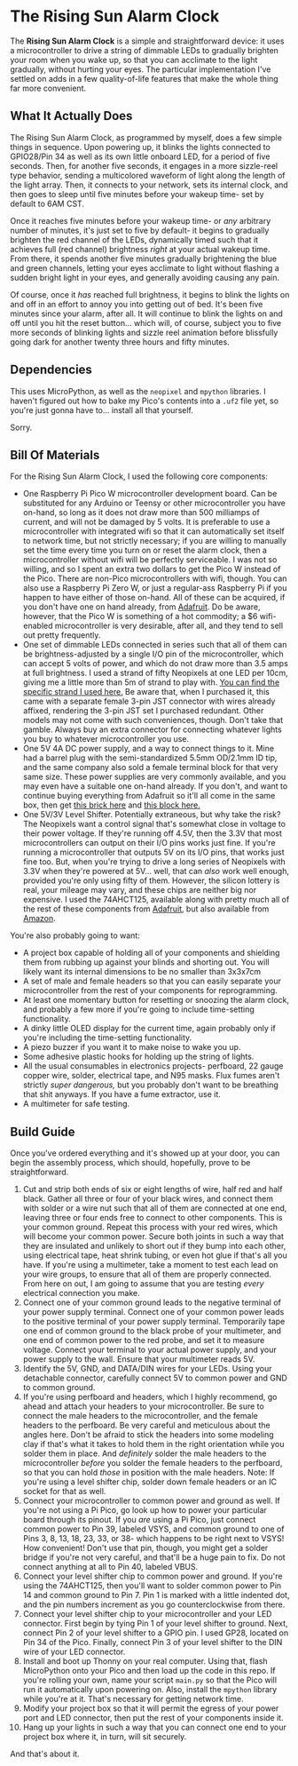 # The Rising Sun Alarm Clock

The **Rising Sun Alarm Clock** is a simple and straightforward device: it uses a microcontroller to drive a string of dimmable LEDs to gradually brighten your room when you wake up, so that you can acclimate to the light gradually, without hurting your eyes. The particular implementation I've settled on adds in a few quality-of-life features that make the whole thing far more convenient.

## What It Actually Does

The Rising Sun Alarm Clock, as programmed by myself, does a few simple things in sequence. Upon powering up, it blinks the lights connected to GPIO28/Pin 34 as well as its own little onboard LED, for a period of five seconds. Then, for another five seconds, it engages in a more sizzle-reel type behavior, sending a multicolored waveform of light along the length of the light array. Then, it connects to your network, sets its internal clock, and then goes to sleep until five minutes before your wakeup time- set by default to 6AM CST.

Once it reaches five minutes before your wakeup time- or *any* arbitrary number of minutes, it's just set to five by default- it begins to gradually brighten the red channel of the LEDs, dynamically timed such that it achieves full (red channel) brightness *right* at your actual wakeup time. From there, it spends another five minutes gradually brightening the blue and green channels, letting your eyes acclimate to light without flashing a sudden bright light in your eyes, and generally avoiding causing any pain.

Of course, once it *has* reached full brightness, it begins to blink the lights on and off in an effort to annoy you into getting out of bed. It's been five minutes since your alarm, after all. It will continue to blink the lights on and off until you hit the reset button... which will, of course, subject you to five more seconds of blinking lights and sizzle reel animation before blissfully going dark for another twenty three hours and fifty minutes.

## Dependencies

This uses MicroPython, as well as the `neopixel` and `mpython` libraries. I haven't figured out how to bake my Pico's contents into a `.uf2` file yet, so you're just gonna have to... install all that yourself.

Sorry.

## Bill Of Materials

For the Rising Sun Alarm Clock, I used the following core components:

- One Raspberry Pi Pico W microcontroller development board. Can be substituted for any Arduino or Teensy or other microcontroller you have on-hand, so long as it does not draw more than 500 milliamps of current, and will not be damaged by 5 volts. It is preferable to use a microcontroller with integrated wifi so that it can automatically set itself to network time, but not strictly necessary; if you are willing to manually set the time every time you turn on or reset the alarm clock, then a microcontroller without wifi will be perfectly serviceable. I was not so willing, and so I spent an extra two dollars to get the Pico W instead of the Pico. There are non-Pico microcontrollers with wifi, though. You can also use a Raspberry Pi Zero W, or just a regular-ass Raspberry Pi if you happen to have either of those on-hand. All of these can be acquired, if you don't have one on hand already, from [Adafruit](https://www.adafruit.com/product/5526). Do be aware, however, that the Pico W is something of a hot commodity; a $6 wifi-enabled microcontroller is very desirable, after all, and they tend to sell out pretty frequently.
- One set of dimmable LEDs connected in series such that all of them can be brightness-adjusted by a single I/O pin of the microcontroller, which can accept 5 volts of power, and which do not draw more than 3.5 amps at full brightness. I used a strand of fifty Neopixels at one LED per 10cm, giving me a little more than 5m of strand to play with. [You can find the specific strand I used here.](https://www.adafruit.com/product/4560) Be aware that, when I purchased it, this came with a separate female 3-pin JST connector with wires already affixed, rendering the 3-pin JST set I purchased redundant. Other models may not come with such conveniences, though. Don't take that gamble. Always buy an extra connector for connecting whatever lights you buy to whatever microcontroller you use.
- One 5V 4A DC power supply, and a way to connect things to it. Mine had a barrel plug with the semi-standardized 5.5mm OD/2.1mm ID tip, and the same company also sold a female terminal block for that very same size. These power supplies are very commonly available, and you may even have a suitable one on-hand already. If you don't, and want to continue buying everything from Adafruit so it'll all come in the same box, then get [this brick here](https://www.adafruit.com/product/1466) and [this block here.](https://www.adafruit.com/product/368)
- One 5V/3V Level Shifter. Potentially extraneous, but why take the risk? The Neopixels want a control signal that's somewhat close in voltage to their power voltage. If they're running off 4.5V, then the 3.3V that most microcontrollers can output on their I/O pins works just fine. If you're running a microcontroller that outputs 5V on its I/O pins, that works just fine too. But, when you're trying to drive a long series of Neopixels with 3.3V when they're powered at 5V... well, that can *also* work well enough, provided you're only using fifty of them. However, the silicon lottery is real, your mileage may vary, and these chips are neither big nor expensive. I used the 74AHCT125, available along with pretty much all of the rest of these components from [Adafruit](https://www.adafruit.com/product/1787), but also available from [Amazon](https://www.amazon.com/dp/B08GJF43N3).

You're also probably going to want:

- A project box capable of holding all of your components and shielding them from rubbing up against your blinds and shorting out. You will likely want its internal dimensions to be no smaller than 3x3x7cm
- A set of male and female headers so that you can easily separate your microcontroller from the rest of your components for reprogramming.
- At least one momentary button for resetting or snoozing the alarm clock, and probably a few more if you're going to include time-setting functionality.
- A dinky little OLED display for the current time, again probably only if you're including the time-setting functionality.
- A piezo buzzer if you want it to make noise to wake you up.
- Some adhesive plastic hooks for holding up the string of lights.
- All the usual consumables in electronics projects- perfboard, 22 gauge copper wire, solder, electrical tape, and N95 masks. Flux fumes aren't strictly *super dangerous,* but you probably don't want to be breathing that shit anyways. If you have a fume extractor, use it.
- A multimeter for safe testing.

## Build Guide

Once you've ordered everything and it's showed up at your door, you can begin the assembly process, which should, hopefully, prove to be straightforward.

1. Cut and strip both ends of six or eight lengths of wire, half red and half black. Gather all three or four of your black wires, and connect them with solder or a wire nut such that all of them are connected at one end, leaving three or four ends free to connect to other components. This is your common ground. Repeat this process with your red wires, which will become your common power. Secure both joints in such a way that they are insulated and unlikely to short out if they bump into each other, using electrical tape, heat shrink tubing, or even hot glue if that's all you have. If you're using a multimeter, take a moment to test each lead on your wire groups, to ensure that all of them are properly connected. From here on out, I am going to assume that you are testing *every* electrical connection you make.
2. Connect one of your common ground leads to the negative terminal of your power supply terminal. Connect one of your common power leads to the positive terminal of your power supply terminal. Temporarily tape one end of common ground to the black probe of your multimeter, and one end of common power to the red probe, and set it to measure voltage. Connect your terminal to your actual power supply, and your power supply to the wall. Ensure that your multimeter reads 5V.
3. Identify the 5V, GND, and DATA/DIN wires for your LEDs. Using your detachable connector, carefully connect 5V to common power and GND to common ground.
4. If you're using perfboard and headers, which I highly recommend, go ahead and attach your headers to your microcontroller. Be sure to connect the male headers to the microcontroller, and the female headers to the perfboard. Be very careful and meticulous about the angles here. Don't be afraid to stick the headers into some modeling clay if that's what it takes to hold them in the right orientation while you solder them in place. And *definitely* solder the male headers to the microcontroller *before* you solder the female headers to the perfboard, so that you can hold *those* in position with the male headers. Note: If you're using a level shifter chip, solder down female headers or an IC socket for that as well.
5. Connect your microcontroller to common power and ground as well. If you're not using a Pi Pico, go look up how to power your particular board through its pinout. If you *are* using a Pi Pico, just connect common power to Pin 39, labeled VSYS, and common ground to one of Pins 3, 8, 13, 18, 23, 33, or 38- which happens to be right next to VSYS! How convenient! Don't use that pin, though, you might get a solder bridge if you're not very careful, and that'll be a huge pain to fix. Do not connect anything at all to Pin 40, labeled VBUS.
6. Connect your level shifter chip to common power and ground. If you're using the 74AHCT125, then you'll want to solder common power to Pin 14 and common ground to Pin 7. Pin 1 is marked with a little indented dot, and the pin numbers increment as you go counterclockwise from there.
7. Connect your level shifter chip to your microcontroller and your LED connector. First begin by tying Pin 1 of your level shifter to ground. Next, connect Pin 2 of your level shifter to a GPIO pin. I used GP28, located on Pin 34 of the Pico. Finally, connect Pin 3 of your level shifter to the DIN wire of your LED connector.
8. Install and boot up Thonny on your real computer. Using that, flash MicroPython onto your Pico and then load up the code in this repo. If you're rolling your own, name your script `main.py` so that the Pico will run it automatically upon powering on. Also, install the `mpython` library while you're at it. That's necessary for getting network time.
9. Modify your project box so that it will permit the egress of your power port and LED connector, then put the rest of your components inside it.
10. Hang up your lights in such a way that you can connect one end to your project box where it, in turn, will sit securely.

And that's about it.
